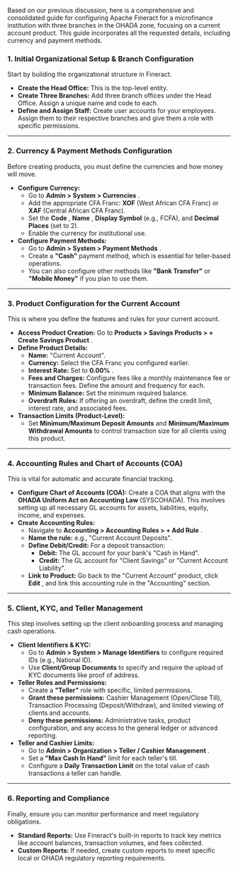 
Based on our previous discussion, here is a comprehensive and consolidated guide for configuring Apache Fineract for a microfinance institution with three branches in the OHADA zone, focusing on a current account product. This guide incorporates all the requested details, including currency and payment methods.

### 1. Initial Organizational Setup & Branch Configuration

Start by building the organizational structure in Fineract.

* **Create the Head Office:** This is the top-level entity.
* **Create Three Branches:** Add three branch offices under the Head Office. Assign a unique name and code to each.
* **Define and Assign Staff:** Create user accounts for your employees. Assign them to their respective branches and give them a role with specific permissions.

---

### 2. Currency & Payment Methods Configuration

Before creating products, you must define the currencies and how money will move.

* **Configure Currency:**
  * Go to  **Admin > System > Currencies** .
  * Add the appropriate CFA Franc: **XOF** (West African CFA Franc) or **XAF** (Central African CFA Franc).
  * Set the  **Code** ,  **Name** , **Display Symbol** (e.g., FCFA), and **Decimal Places** (set to 2).
  * Enable the currency for institutional use.
* **Configure Payment Methods:**
  * Go to  **Admin > System > Payment Methods** .
  * Create a **"Cash"** payment method, which is essential for teller-based operations.
  * You can also configure other methods like **"Bank Transfer"** or **"Mobile Money"** if you plan to use them.

---

### 3. Product Configuration for the Current Account

This is where you define the features and rules for your current account.

* **Access Product Creation:** Go to  **Products > Savings Products > + Create Savings Product** .
* **Define Product Details:**
  * **Name:** "Current Account".
  * **Currency:** Select the CFA Franc you configured earlier.
  * **Interest Rate:** Set to  **0.00%** .
  * **Fees and Charges:** Configure fees like a monthly maintenance fee or transaction fees. Define the amount and frequency for each.
  * **Minimum Balance:** Set the minimum required balance.
  * **Overdraft Rules:** If offering an overdraft, define the credit limit, interest rate, and associated fees.
* **Transaction Limits (Product-Level):**
  * Set **Minimum/Maximum Deposit Amounts** and **Minimum/Maximum Withdrawal Amounts** to control transaction size for all clients using this product.

---

### 4. Accounting Rules and Chart of Accounts (COA)

This is vital for automatic and accurate financial tracking.

* **Configure Chart of Accounts (COA):** Create a COA that aligns with the **OHADA Uniform Act on Accounting Law** (SYSCOHADA). This involves setting up all necessary GL accounts for assets, liabilities, equity, income, and expenses.
* **Create Accounting Rules:**
  * Navigate to  **Accounting > Accounting Rules > + Add Rule** .
  * **Name the rule:** e.g., "Current Account Deposits".
  * **Define Debit/Credit:** For a deposit transaction:
    * **Debit:** The GL account for your bank's "Cash in Hand".
    * **Credit:** The GL account for "Client Savings" or "Current Account Liability".
  * **Link to Product:** Go back to the "Current Account" product, click  **Edit** , and link this accounting rule in the "Accounting" section.

---

### 5. Client, KYC, and Teller Management

This step involves setting up the client onboarding process and managing cash operations.

* **Client Identifiers & KYC:**
  * Go to **Admin > System > Manage Identifiers** to configure required IDs (e.g., National ID).
  * Use **Client/Group Documents** to specify and require the upload of KYC documents like proof of address.
* **Teller Roles and Permissions:**
  * Create a **"Teller"** role with specific, limited permissions.
  * **Grant these permissions:** Cashier Management (Open/Close Till), Transaction Processing (Deposit/Withdraw), and limited viewing of clients and accounts.
  * **Deny these permissions:** Administrative tasks, product configuration, and any access to the general ledger or advanced reporting.
* **Teller and Cashier Limits:**
  * Go to  **Admin > Organization > Teller / Cashier Management** .
  * Set a **"Max Cash In Hand"** limit for each teller's till.
  * Configure a **Daily Transaction Limit** on the total value of cash transactions a teller can handle.

---

### 6. Reporting and Compliance

Finally, ensure you can monitor performance and meet regulatory obligations.

* **Standard Reports:** Use Fineract's built-in reports to track key metrics like account balances, transaction volumes, and fees collected.
* **Custom Reports:** If needed, create custom reports to meet specific local or OHADA regulatory reporting requirements.
